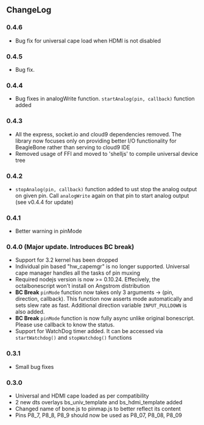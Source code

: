 ChangeLog
---------

### 0.4.6
* Bug fix for universal cape load when HDMI is not disabled

### 0.4.5
* Bug fix.

### 0.4.4
* Bug fixes in analogWrite function. ```startAnalog(pin, callback)``` function added

### 0.4.3
* All the express, socket.io and cloud9 dependencies removed. The library now focuses only on providing better I/O functionality for BeagleBone rather than serving to cloud9 IDE
* Removed usage of FFI and moved to 'shelljs' to compile universal device tree

### 0.4.2
* ```stopAnalog(pin, callback)``` function added to ust stop the analog output on given pin. Call ```analogWrite``` again on that pin to start analog output (see v0.4.4 for update)

### 0.4.1
* Better warning in pinMode

### 0.4.0 (Major update. Introduces BC break)

* Support for 3.2 kernel has been dropped
* Individual pin based "hw_capemgr" is no longer supported. Universal cape manager handles all the tasks of pin muxing
* Required nodejs version is now >= 0.10.24. Effecively, the octalbonescript won't install on Angstrom distribution
* __BC Break__ ```pinMode``` function now takes only 3 arguments -> (pin, direction, callback). This function now asserts mode automatically and sets slew rate as fast. Additional direction variable ```INPUT_PULLDOWN``` is also added. 
* __BC Break__ ```pinMode``` function is now fully async unlike original bonescript. Please use callback to know the status.
* Support for WatchDog timer added. It can be accessed via ```startWatchdog()``` and ```stopWatchdog()``` functions

### 0.3.1

* Small bug fixes

### 0.3.0

* Universal and HDMI cape loaded as per compatibility
* 2 new dts overlays bs_univ_template and bs_hdmi_template added
* Changed name of bone.js to pinmap.js to better reflect its content
* Pins P8_7, P8_8, P8_9 should now be used as P8_07, P8_08, P8_09
